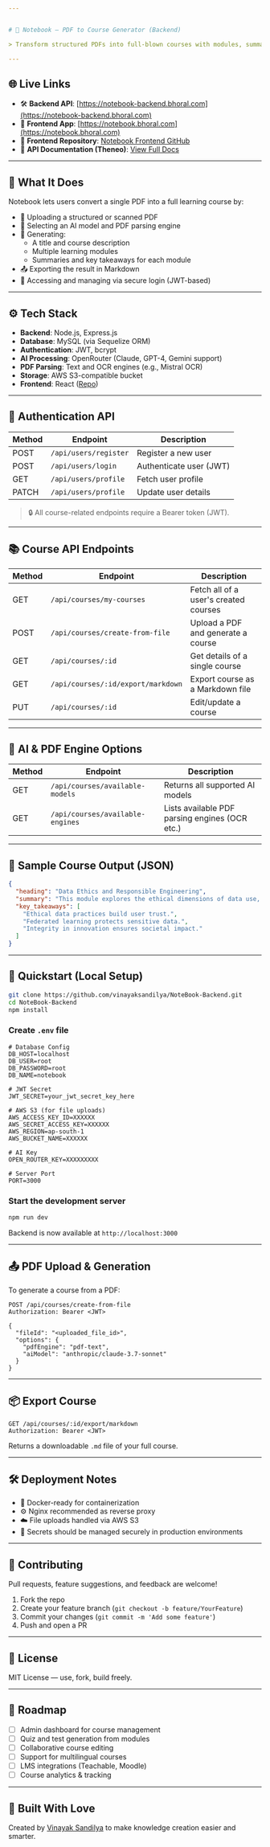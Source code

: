 ```yaml
---


# 🧠 Notebook — PDF to Course Generator (Backend)

> Transform structured PDFs into full-blown courses with modules, summaries, and key takeaways using AI models like GPT-4, Claude 3.7, and Gemini 2.5 Pro.

---
```


## 🌐 Live Links

- 🛠 **Backend API**: [https://notebook-backend.bhoral.com](https://notebook-backend.bhoral.com)  
- 🎨 **Frontend App**: [https://notebook.bhoral.com](https://notebook.bhoral.com)  
- 📘 **Frontend Repository**: [Notebook Frontend GitHub](https://github.com/vinayaksandilya/NoteBook-Front-End)  
- 📖 **API Documentation (Theneo)**: [View Full Docs](https://app.theneo.io/vinayak/notebook/)

---

## 🧩 What It Does

Notebook lets users convert a single PDF into a full learning course by:

- 📄 Uploading a structured or scanned PDF  
- 🧠 Selecting an AI model and PDF parsing engine  
- 🧱 Generating:
  - A title and course description
  - Multiple learning modules
  - Summaries and key takeaways for each module  
- 📤 Exporting the result in Markdown  
- 🔐 Accessing and managing via secure login (JWT-based)

---

## ⚙️ Tech Stack

- **Backend**: Node.js, Express.js  
- **Database**: MySQL (via Sequelize ORM)  
- **Authentication**: JWT, bcrypt  
- **AI Processing**: OpenRouter (Claude, GPT-4, Gemini support)  
- **PDF Parsing**: Text and OCR engines (e.g., Mistral OCR)  
- **Storage**: AWS S3-compatible bucket  
- **Frontend**: React ([Repo](https://github.com/vinayaksandilya/NoteBook-Front-End))

---

## 🔐 Authentication API

| Method | Endpoint              | Description             |
|--------|-----------------------|-------------------------|
| POST   | `/api/users/register` | Register a new user     |
| POST   | `/api/users/login`    | Authenticate user (JWT) |
| GET    | `/api/users/profile`  | Fetch user profile      |
| PATCH  | `/api/users/profile`  | Update user details     |

> 🔒 All course-related endpoints require a Bearer token (JWT).

---

## 📚 Course API Endpoints

| Method | Endpoint                            | Description                                 |
|--------|-------------------------------------|---------------------------------------------|
| GET    | `/api/courses/my-courses`           | Fetch all of a user's created courses       |
| POST   | `/api/courses/create-from-file`     | Upload a PDF and generate a course          |
| GET    | `/api/courses/:id`                  | Get details of a single course              |
| GET    | `/api/courses/:id/export/markdown`  | Export course as a Markdown file            |
| PUT    | `/api/courses/:id`                  | Edit/update a course                        |

---

## 🧠 AI & PDF Engine Options

| Method | Endpoint                              | Description                                  |
|--------|---------------------------------------|----------------------------------------------|
| GET    | `/api/courses/available-models`       | Returns all supported AI models              |
| GET    | `/api/courses/available-engines`      | Lists available PDF parsing engines (OCR etc.)|

---

## 🧪 Sample Course Output (JSON)

```json
{
  "heading": "Data Ethics and Responsible Engineering",
  "summary": "This module explores the ethical dimensions of data use, privacy-preserving machine learning, and responsible AI development.",
  "key_takeaways": [
    "Ethical data practices build user trust.",
    "Federated learning protects sensitive data.",
    "Integrity in innovation ensures societal impact."
  ]
}
````

---

## 🚀 Quickstart (Local Setup)

```bash
git clone https://github.com/vinayaksandilya/NoteBook-Backend.git
cd NoteBook-Backend
npm install
```

### Create `.env` file

```env
# Database Config
DB_HOST=localhost
DB_USER=root
DB_PASSWORD=root
DB_NAME=notebook

# JWT Secret
JWT_SECRET=your_jwt_secret_key_here

# AWS S3 (for file uploads)
AWS_ACCESS_KEY_ID=XXXXXX
AWS_SECRET_ACCESS_KEY=XXXXXX
AWS_REGION=ap-south-1
AWS_BUCKET_NAME=XXXXXX

# AI Key
OPEN_ROUTER_KEY=XXXXXXXXX

# Server Port
PORT=3000
```

### Start the development server

```bash
npm run dev
```

Backend is now available at `http://localhost:3000`

---

## 📤 PDF Upload & Generation

To generate a course from a PDF:

```http
POST /api/courses/create-from-file
Authorization: Bearer <JWT>

{
  "fileId": "<uploaded_file_id>",
  "options": {
    "pdfEngine": "pdf-text",
    "aiModel": "anthropic/claude-3.7-sonnet"
  }
}
```

---

## 📦 Export Course

```http
GET /api/courses/:id/export/markdown
Authorization: Bearer <JWT>
```

Returns a downloadable `.md` file of your full course.

---

## 🛠 Deployment Notes

* 🐳 Docker-ready for containerization
* ⚙️ Nginx recommended as reverse proxy
* ☁️ File uploads handled via AWS S3
* 🔐 Secrets should be managed securely in production environments

---

## 🤝 Contributing

Pull requests, feature suggestions, and feedback are welcome!

1. Fork the repo
2. Create your feature branch (`git checkout -b feature/YourFeature`)
3. Commit your changes (`git commit -m 'Add some feature'`)
4. Push and open a PR

---

## 📝 License

MIT License — use, fork, build freely.

---

## 🚧 Roadmap

* [ ] Admin dashboard for course management
* [ ] Quiz and test generation from modules
* [ ] Collaborative course editing
* [ ] Support for multilingual courses
* [ ] LMS integrations (Teachable, Moodle)
* [ ] Course analytics & tracking

---

## 🧠 Built With Love

Created by [Vinayak Sandilya](https://github.com/vinayaksandilya) to make knowledge creation easier and smarter.




```
